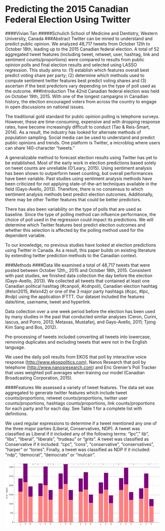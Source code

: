 # Predicting the 2015 Canadian Federal Election Using Twitter 
####Vivian Tan
#####Schulich School of Medicine and Dentistry, Western University, Canada
###Abstract
Twitter can be mined to understand and predict public opinion.  We analyzed 48,717 tweets from October 12th to October 18th, leading up to the 2015 Canadian federal election. A total of 52 aggregated tweet features (including tweet, retweet, user, hashtag, link and sentiment counts/proportions) were compared to results from public opinion polls and final election results and selected using LASSO regression. This study aims to: (1) establish which features overall best predict voting share per party; (2) determine which methods used to compute sentiment twitter features best predict voting shares and (3) ascertain if the best predictors vary depending on the type of poll used as the outcome.
###Introduction
The 42nd Canadian federal election was held on October 19th, 2015.  With one of the longest campaigns in Canadian history, the election encouraged voters from across the country to engage in open discussions on national issues.  

The traditional gold standard for public opinion polling is telephone surveys.  However, these are time-consuming, expensive and with dropping response rates, have become increasingly difficult to conduct (Tao & Reis-Smart, 2014).   As a result, the industry has looked for alternate methods of population sampling. Social media can be used to understand and predict public opinions and trends.  One platform is Twitter, a microblog where users can share 140-character “tweets.”

A generalizable method to forecast election results using Twitter has yet to be established. Most of the early work in election predictions based solely on tweet counts are unreliable (O’Leary, 2015).  Using sentiment analysis has been shown to outperform tweet counting, but overall performances have been variable. Past studies using sentiment analysis methods have been criticized for not applying state-of-the-art techniques available in the field (Gayo-Avello, 2013).  Therefore, there is no consensus to which sentiment analysis methods best predict election outcomes. Additionally, there may be other Twitter features that could be better predictors.  

There has also been variability on the type of polls that are used as baseline. Since the type of polling method can influence performance, the choice of poll used in the regression could impact its predictions.  We will determine which Twitter features best predict election outcomes and whether this selection is affected by the polling method used for the dependent variable.  

To our knowledge, no previous studies have looked at election predictions using Twitter in Canada.  As a result, this paper builds on existing literature by extending twitter prediction methods to the Canadian context.  

###Methods
####Data
We examined a total of 48,717 tweets that were posted between October 12th,, 2015 and October 18th, 2015.  Consistent with past studies, we finished data collection the day before the election (Gayo-Avello, 2013).  We collected all tweets that contained at least one Canadian political hashtag (#canpoli, #cdnpoli), Canadian election hashtag (#elxn2015, #elxn42) or one of the 3 major party hashtags (#cpc, #lpc, #ndp) using the application IFTTT.  Our dataset included the features date/time, username, tweet and hyperlink.  

Data collection over a one week period before the election has been used by many studies in the past that conducted similar analyses (Ceron, Curini, Iascus, and Porro, 2013; Metaxas, Mustafarj, and Gayo-Avello, 2011; Tjong Kim Sang and Bos, 2012).  

Pre-processing of tweets included converting all tweets into lowercase, removing duplicates and excluding tweets that were not in the English language.  

We used the daily poll results from EKOS that poll by interactive voice response (http://www.ekospolitics.com), Nanos Research that poll by telephone (http://www.nanosresearch.com) and Eric Grenier’s Poll Tracker that uses weighted poll averages when training our model (Canadian Broadcasting Corporation, 2015).  

####Features
We assessed a variety of tweet features.  The data set was aggregated to generate twitter features which include tweet counts/proportions, retweet counts/proportions, twitter user counts/proportions, hashtags counts/proportions, link counts/proportions for each party and for each day.  See Table 1 for a complete list with definitions.  

We used regular expressions to determine if a tweet mentioned any one of the three major parties (Liberal, Conservatives, NDP). A tweet was classified as Liberal if it included any of the following terms: “lpc”,” lib”, “libs”, “liberal”, “liberals”, “trudeau” or “grits”.  A tweet was classified as Conservative if it included: “cpc”, “cons”, “conservative”, “conservatives”, “harper” or “tories”.  Finally, a tweet was classified as NDP if it included:  “ndp”, “democrat”, “democrats” or “mulcair”.  

![](https://github.com/VIVTA/CS4437/blob/master/fig2.jpg)

